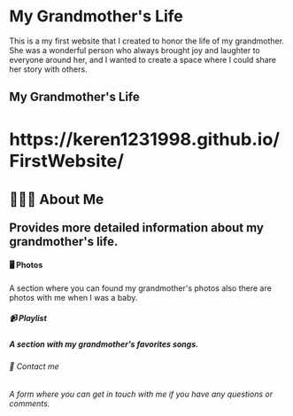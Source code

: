 
<h1><b>My Grandmother's Life</h1></b>
This is a my first website that I created to honor the life of my grandmother.
She was a wonderful person who always brought joy and laughter to everyone around her, and I wanted to create a space where I could share her story with others.
</br>
<h2><b>My Grandmother's Life<h2></b>
https://keren1231998.github.io/FirstWebsite/
</br>
<h3> 👨🏻‍💻 About Me </h3>
Provides more detailed information about my grandmother's life.
</br>
<h4>🖥 Photos</h4>
A section where you can found my grandmother's photos also there are photos with me when I was a baby.
</br>
<h5>📹 Playlist<h5>
A section with my grandmother's favorites songs.
</br>
<h6>📝 Contact me<h6>
A form where you can get in touch with me if you have any questions or comments.
